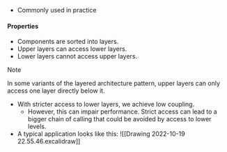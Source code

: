 - Commonly used in practice
#### Properties
- Components are sorted into layers.
- Upper layers can access lower layers.
- Lower layers cannot access upper layers.

> [!NOTE] 
> In some variants of the layered architecture pattern, upper layers can only access one layer directly below it.

- With stricter access to lower layers, we achieve low coupling.
	- However, this can impair performance. Strict access can lead to a bigger chain of calling that could be avoided by access to lower levels.
- A typical application looks like this:
![[Drawing 2022-10-19 22.55.46.excalidraw]]